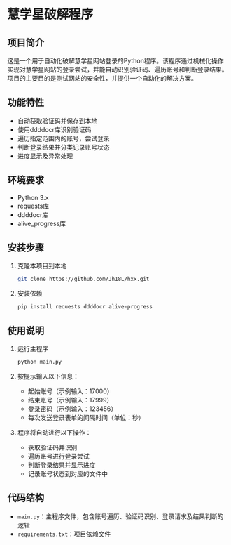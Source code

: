 # 慧学星破解程序

## 项目简介

这是一个用于自动化破解慧学星网站登录的Python程序。该程序通过机械化操作实现对慧学星网站的登录尝试，并能自动识别验证码、遍历账号和判断登录结果。项目的主要目的是测试网站的安全性，并提供一个自动化的解决方案。

## 功能特性

- 自动获取验证码并保存到本地
- 使用ddddocr库识别验证码
- 遍历指定范围内的账号，尝试登录
- 判断登录结果并分类记录账号状态
- 进度显示及异常处理

## 环境要求

- Python 3.x
- requests库
- ddddocr库
- alive_progress库

## 安装步骤

1. 克隆本项目到本地

    ```bash
    git clone https://github.com/Jh18L/hxx.git
    ```

2. 安装依赖

    ```bash
    pip install requests ddddocr alive-progress
    ```

## 使用说明

1. 运行主程序

    ```bash
    python main.py
    ```

2. 按提示输入以下信息：
    - 起始账号（示例输入：17000）
    - 结束账号（示例输入：17999）
    - 登录密码（示例输入：123456）
    - 每次发送登录表单的间隔时间（单位：秒）

3. 程序将自动进行以下操作：
    - 获取验证码并识别
    - 遍历账号进行登录尝试
    - 判断登录结果并显示进度
    - 记录账号状态到对应的文件中

## 代码结构

- `main.py`：主程序文件，包含账号遍历、验证码识别、登录请求及结果判断的逻辑
- `requirements.txt`：项目依赖文件

